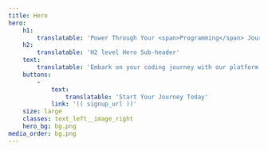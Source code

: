 ```yaml
---
title: Hero
hero:
    h1:
        translatable: 'Power Through Your <span>Programming</span> Journey!'
    h2:
        translatable: 'H2 level Hero Sub-header'
    text:
        translatable: 'Embark on your coding journey with our platform. Learn from experts, master coding, and thrive.'
    buttons:
        -
            text:
                translatable: 'Start Your Journey Today'
            link: '(( signup_url ))'
    size: large
    classes: text_left__image_right
    hero_bg: bg.png
media_order: bg.png
---
```


